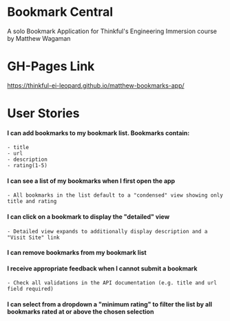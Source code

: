 # Bookmark Central #

A solo Bookmark Application for Thinkful's Engineering Immersion course by Matthew Wagaman

# GH-Pages Link

https://thinkful-ei-leopard.github.io/matthew-bookmarks-app/

# User Stories #

#### I can add bookmarks to my bookmark list. Bookmarks contain:
    - title 
    - url 
    - description
    - rating(1-5)

#### I can see a list of my bookmarks when I first open the app
    - All bookmarks in the list default to a "condensed" view showing only title and rating

#### I can click on a bookmark to display the "detailed" view
    - Detailed view expands to additionally display description and a "Visit Site" link

#### I can remove bookmarks from my bookmark list

#### I receive appropriate feedback when I cannot submit a bookmark
    - Check all validations in the API documentation (e.g. title and url field required)

#### I can select from a dropdown a "minimum rating" to filter the list by all bookmarks rated at or above the chosen selection
